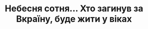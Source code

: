 ﻿---
title: Небесня сотня... Хто загинув за Вкраїну, буде жити у віках
---

<youtube id="b5iwIWVAK2s" />
